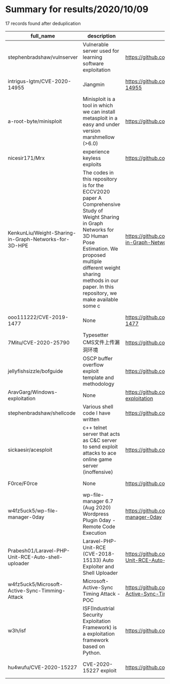 
# Summary for results/2020/10/09
    
17 records found after deduplication

| full_name | description | html_url | matched_list | matched_count | pushed_at | size | stargazers_count | language | forks_count | vul_ids |
|-------------------------------------------------------|------------------------------------------------------------------------------------------------------------------------------------------------------------------------------------------------------------------------------------------------------------------|--------------------------------------------------------------------------|-----------------------------------|-----------------|---------------------------|--------|--------------------|------------|---------------|--------------------|
| stephenbradshaw/vulnserver | Vulnerable server used for learning software exploitation | https://github.com/stephenbradshaw/vulnserver | ['exploit'] | 1 | 2020-10-09 00:40:05+00:00 | 28 | 603 | C | 180 | [] |
| intrigus-lgtm/CVE-2020-14955 | Jiangmin | https://github.com/intrigus-lgtm/CVE-2020-14955 | ['cve-2'] | 1 | 2020-10-09 03:46:02+00:00 | 7 | 0 | | 0 | ['CVE-2020-14955'] |
| a-root-byte/minisploit | Minisploit is a tool in which we can install metasploit in a easy and under version marshmellow (>6.0) | https://github.com/a-root-byte/minisploit | ['metasploit module OR payload'] | 1 | 2020-10-09 12:18:14+00:00 | 0 | 0 | nan | 0 | [] |
| nicesir171/Mrx | experience keyless exploits | https://github.com/nicesir171/Mrx | ['exploit'] | 1 | 2020-10-09 10:26:05+00:00 | 5 | 0 | | 0 | [] |
| KenkunLiu/Weight-Sharing-in-Graph-Networks-for-3D-HPE | The codes in this repository is for the ECCV2020 paper A Comprehensive Study of Weight Sharing in Graph Networks for 3D Human Pose Estimation. We proposed multiple different weight sharing methods in our paper. In this repository, we make available some c | https://github.com/KenkunLiu/Weight-Sharing-in-Graph-Networks-for-3D-HPE | ['exploit'] | 1 | 2020-10-09 09:51:52+00:00 | 0 | 3 | | 0 | [] |
| ooo111222/CVE-2019-1477 | None | https://github.com/ooo111222/CVE-2019-1477 | ['cve-2'] | 1 | 2020-10-09 08:05:46+00:00 | 12 | 0 | C | 0 | ['CVE-2019-1477'] |
| 7Mitu/CVE-2020-25790 | Typesetter CMS文件上传漏洞环境 | https://github.com/7Mitu/CVE-2020-25790 | ['cve-2'] | 1 | 2020-10-09 09:30:49+00:00 | 1298 | 3 | | 0 | ['CVE-2020-25790'] |
| jellyfishsizzle/bofguide | OSCP buffer overflow exploit template and methodology | https://github.com/jellyfishsizzle/bofguide | ['exploit'] | 1 | 2020-10-09 04:30:30+00:00 | 3 | 0 | Python | 0 | [] |
| AravGarg/Windows-exploitation | None | https://github.com/AravGarg/Windows-exploitation | ['exploit'] | 1 | 2020-10-09 05:31:25+00:00 | 1 | 0 | | 0 | [] |
| stephenbradshaw/shellcode | Various shell code I have written | https://github.com/stephenbradshaw/shellcode | ['shellcode'] | 1 | 2020-10-09 06:41:41+00:00 | 8047 | 2 | Assembly | 7 | [] |
| sickaesir/acesploit | c++ telnet server that acts as C&C server to send exploit attacks to ace online game server (inoffensive) | https://github.com/sickaesir/acesploit | ['exploit'] | 1 | 2020-10-09 20:08:54+00:00 | 504 | 0 | C++ | 0 | [] |
| F0rce/F0rce | None | https://github.com/F0rce/F0rce | ['rce'] | 1 | 2020-10-09 07:36:30+00:00 | 6 | 0 | | 0 | [] |
| w4fz5uck5/wp-file-manager-0day | wp-file-manager 6.7 (Aug 2020) Wordpress Plugin 0day - Remote Code Execution | https://github.com/w4fz5uck5/wp-file-manager-0day | ['0day', 'remote code execution'] | 2 | 2020-10-09 09:56:29+00:00 | 9 | 70 | Python | 24 | [] |
| Prabesh01/Laravel-PHP-Unit-RCE-Auto-shell-uploader | Laravel-PHP-Unit-RCE (CVE-2018-15133) Auto Exploiter and Shell Uploader | https://github.com/Prabesh01/Laravel-PHP-Unit-RCE-Auto-shell-uploader | ['exploit', 'rce'] | 2 | 2020-10-09 15:30:16+00:00 | 2 | 2 | Shell | 1 | ['CVE-2018-15133'] |
| w4fz5uck5/Microsoft-Active-Sync-Timming-Attack | Microsoft-Active-Sync Timing Attack - POC | https://github.com/w4fz5uck5/Microsoft-Active-Sync-Timming-Attack | ['attack poc'] | 1 | 2020-10-09 10:22:37+00:00 | 18 | 3 | PowerShell | 3 | [] |
| w3h/isf | ISF(Industrial Security Exploitation Framework) is a exploitation framework based on Python. | https://github.com/w3h/isf | ['exploit'] | 1 | 2020-10-09 08:02:43+00:00 | 15996 | 176 | Python | 66 | [] |
| hu4wufu/CVE-2020-15227 | CVE-2020-15227 exploit | https://github.com/hu4wufu/CVE-2020-15227 | ['cve-2', 'exploit'] | 2 | 2020-10-09 16:39:54+00:00 | 5 | 18 | | 4 | ['CVE-2020-15227'] |
